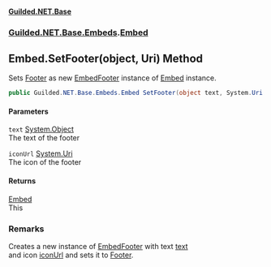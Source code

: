
#### [Guilded.NET.Base](Guilded_NET_Base 'Guilded_NET_Base')
### [Guilded.NET.Base.Embeds](Guilded_NET_Base#Guilded_NET_Base_Embeds 'Guilded.NET.Base.Embeds').[Embed](Embed 'Guilded.NET.Base.Embeds.Embed')
## Embed.SetFooter(object, Uri) Method
Sets [Footer](Embed_Footer 'Guilded.NET.Base.Embeds.Embed.Footer') as new [EmbedFooter](EmbedFooter 'Guilded.NET.Base.Embeds.EmbedFooter') instance of [Embed](Embed 'Guilded.NET.Base.Embeds.Embed') instance.  
```csharp
public Guilded.NET.Base.Embeds.Embed SetFooter(object text, System.Uri iconUrl=null);
```

#### Parameters
<a name='Guilded_NET_Base_Embeds_Embed_SetFooter(object_System_Uri)_text'></a>
`text` [System.Object](https://docs.microsoft.com/en-us/dotnet/api/System.Object 'System.Object')  
The text of the footer
  
<a name='Guilded_NET_Base_Embeds_Embed_SetFooter(object_System_Uri)_iconUrl'></a>
`iconUrl` [System.Uri](https://docs.microsoft.com/en-us/dotnet/api/System.Uri 'System.Uri')  
The icon of the footer
  

#### Returns
[Embed](Embed 'Guilded.NET.Base.Embeds.Embed')  
This
### Remarks
Creates a new instance of [EmbedFooter](EmbedFooter 'Guilded.NET.Base.Embeds.EmbedFooter') with text [text](Embed_SetFooter(object_Uri)#Guilded_NET_Base_Embeds_Embed_SetFooter(object_System_Uri)_text 'Guilded.NET.Base.Embeds.Embed.SetFooter(object, System.Uri).text')  
and icon [iconUrl](Embed_SetFooter(object_Uri)#Guilded_NET_Base_Embeds_Embed_SetFooter(object_System_Uri)_iconUrl 'Guilded.NET.Base.Embeds.Embed.SetFooter(object, System.Uri).iconUrl') and sets it to [Footer](Embed_Footer 'Guilded.NET.Base.Embeds.Embed.Footer').
